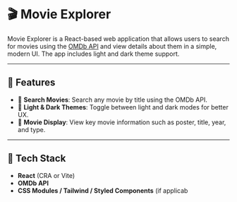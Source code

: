 # 🎬 Movie Explorer

Movie Explorer is a React-based web application that allows users to search for movies using the [OMDb API](https://www.omdbapi.com/) and view details about them in a simple, modern UI. The app includes light and dark theme support.

---

## 🚀 Features

- 🔎 **Search Movies**: Search any movie by title using the OMDb API.
- 🌙 **Light & Dark Themes**: Toggle between light and dark modes for better UX.
- 🎥 **Movie Display**: View key movie information such as poster, title, year, and type.

---

## 🧰 Tech Stack

- **React** (CRA or Vite)
- **OMDb API**
- **CSS Modules / Tailwind / Styled Components** (if applicab

